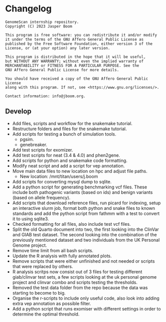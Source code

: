 # Changelog
```
GenomeScan internship repository.
Copyright (C) 2023 Jasper Boom

This program is free software: you can redistribute it and/or modify
it under the terms of the GNU Affero General Public License as
published by the Free Software Foundation, either version 3 of the
License, or (at your option) any later version.

This program is distributed in the hope that it will be useful,
but WITHOUT ANY WARRANTY; without even the implied warranty of
MERCHANTABILITY or FITNESS FOR A PARTICULAR PURPOSE. See the
GNU Affero General Public License for more details.

You should have received a copy of the GNU Affero General Public License
along with this program. If not, see <https://www.gnu.org/licenses/>.

Contact information: info@jboom.org.
```

## Develop
+ Add files, scripts and workflow for the snakemake tutorial.
+ Restructure folders and files for the snakemake tutorial.
+ Add scripts for testing a bunch of simulation tools.
    + pgsim.
    + genebreaker.
+ Add test scripts for exomizer.
+ Add test scripts for neat (3.4 & 4.0) and phen2gene.
+ Add scripts for python and snakemake code formatting.
+ Modify neat script and add a script for vep annotation.
+ Move main data files to new location on hpc and adjust file paths.
    + New location: /mnt/titan/users/j.boom
+ Add scripts for converting mysql dump to sqlite.
+ Add a python script for generating benchmarking vcf files. These include
  both pathogenic variants (based on ids) and benign variants (based on
  allele frequency).
+ Add scripts that download reference files, run picard for indexing, setup
  an interactive slurm job, format both python and snake files to known
  standards and add the python script from fathmm with a test to convert it
  to using sqlite3.
+ Checked formatting for all files, also include test vcf files.
+ Split the old Quarto document into two, the first looking into the ClinVar
  and GIAB test dataset. The second looking into the combination of the
  previously mentioned dataset and two individuals from the UK Personal Genome
  project.
+ Remove time limit from all bash scripts.
+ Update the R analysis with fully annotated plots.
+ Remove scripts that were either unfinished and not needed or scripts that
  were replaced by others.
+ R analysis scritps now consist out of 3 files for testing different
  giab/clinvar test sets, a few scripts looking at the uk personal genome
  project and clinvar combo and scripts testing the thresholds.
+ Removed the test data folder from the repo because the data was starting to
  become to big.
+ Organise the r-scripts to include only useful code, also look into adding
  extra vep annotation as possible filter.
+ Add a python script that runs exomiser with different settings in order
  to determine the optimal threshold.
